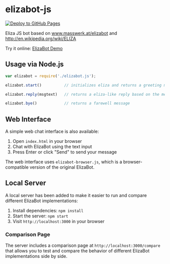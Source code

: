 elizabot-js
===========

[![Deploy to GitHub Pages](https://github.com/curtcox/elizabot-js/actions/workflows/deploy-to-pages.yml/badge.svg)](https://github.com/curtcox/elizabot-js/actions/workflows/deploy-to-pages.yml)

Eliza JS bot based on www.masswerk.at/elizabot and http://en.wikipedia.org/wiki/ELIZA

Try it online: [ElizaBot Demo](https://curtcox.github.io/elizabot-js/)

## Usage via Node.js

```javascript
var elizabot = require('./elizabot.js');

elizabot.start()          // initializes eliza and returns a greeting message

elizabot.reply(msgtext)   // returns a eliza-like reply based on the message text passed into it

elizabot.bye()            // returns a farewell message
```

## Web Interface

A simple web chat interface is also available:

1. Open `index.html` in your browser
2. Chat with ElizaBot using the text input
3. Press Enter or click "Send" to send your message

The web interface uses `elizabot-browser.js`, which is a browser-compatible version of the original ElizaBot.

## Local Server

A local server has been added to make it easier to run and compare different ElizaBot implementations:

1. Install dependencies: `npm install`
2. Start the server: `npm start`
3. Visit `http://localhost:3000` in your browser

### Comparison Page

The server includes a comparison page at `http://localhost:3000/compare` that allows you to test and compare the behavior of different ElizaBot implementations side by side.